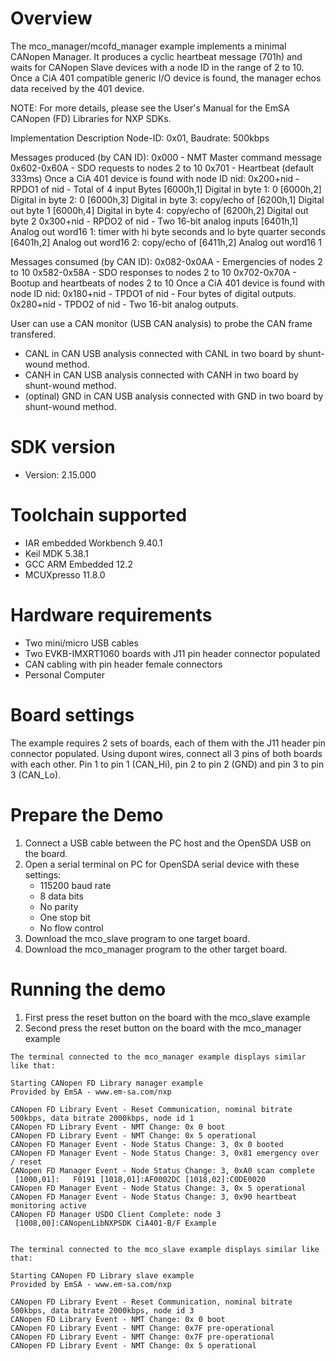 Overview
========
The mco_manager/mcofd_manager example implements a minimal CANopen Manager.
It produces a cyclic heartbeat message (701h) and waits for 
CANopen Slave devices with a node ID in the range of 2 to 10.
Once a CiA 401 compatible generic I/O device is found,
the manager echos data received by the 401 device.

NOTE: For more details, please see the User's Manual for the
EmSA CANopen (FD) Libraries for NXP SDKs.


Implementation Description
Node-ID: 0x01, Baudrate: 500kbps

Messages produced (by CAN ID):
0x000       - NMT Master command message
0x602-0x60A - SDO requests to nodes 2 to 10
0x701       - Heartbeat (default 333ms)
Once a CiA 401 device is found with node ID nid:
0x200+nid   - RPDO1 of nid - Total of 4 input Bytes
    [6000h,1] Digital in byte 1: 0
    [6000h,2] Digital in byte 2: 0
    [6000h,3] Digital in byte 3: copy/echo of [6200h,1] Digital out byte 1
    [6000h,4] Digital in byte 4: copy/echo of [6200h,2] Digital out byte 2
0x300+nid   - RPDO2 of nid - Two 16-bit analog inputs
    [6401h,1] Analog out word16 1: timer with hi byte seconds and lo byte quarter seconds
    [6401h,2] Analog out word16 2: copy/echo of [6411h,2] Analog out word16 1

Messages consumed (by CAN ID):
0x082-0x0AA - Emergencies of nodes 2 to 10
0x582-0x58A - SDO responses to nodes 2 to 10
0x702-0x70A - Bootup and heartbeats of nodes 2 to 10
Once a CiA 401 device is found with node ID nid:
0x180+nid   - TPDO1 of nid - Four bytes of digital outputs. 
0x280+nid   - TPDO2 of nid - Two 16-bit analog outputs.

User can use a CAN monitor (USB CAN analysis) to probe the CAN frame transfered.
- CANL in CAN USB analysis connected with CANL in two board by shunt-wound method.
- CANH in CAN USB analysis connected with CANH in two board by shunt-wound method.
- (optinal) GND in CAN USB analysis connected with GND in two board by shunt-wound method.

SDK version
===========
- Version: 2.15.000

Toolchain supported
===================
- IAR embedded Workbench  9.40.1
- Keil MDK  5.38.1
- GCC ARM Embedded  12.2
- MCUXpresso  11.8.0

Hardware requirements
=====================
- Two mini/micro USB cables
- Two EVKB-IMXRT1060 boards with J11 pin header connector populated
- CAN cabling with pin header female connectors 
- Personal Computer

Board settings
==============
The example requires 2 sets of boards, each of them with the J11 header pin connector populated.
Using dupont wires, connect all 3 pins of both boards with each other.
Pin 1 to pin 1 (CAN_Hi), pin 2 to pin 2 (GND) and pin 3 to pin 3 (CAN_Lo).

Prepare the Demo
================
1. Connect a USB cable between the PC host and the OpenSDA USB on the board.
2. Open a serial terminal on PC for OpenSDA serial device with these settings:
   - 115200 baud rate
   - 8 data bits
   - No parity
   - One stop bit
   - No flow control
3. Download the mco_slave program to one target board.
4. Download the mco_manager program to the other target board.

Running the demo
================
1. First press the reset button on the board with the mco_slave example
2. Second press the reset button on the board with the mco_manager example

~~~~~~~~~~~~~~~~~~~~~
The terminal connected to the mco_manager example displays similar like that:

Starting CANopen FD Library manager example
Provided by EmSA - www.em-sa.com/nxp

CANopen FD Library Event - Reset Communication, nominal bitrate 500kbps, data bitrate 2000kbps, node id 1
CANopen FD Library Event - NMT Change: 0x 0 boot 
CANopen FD Library Event - NMT Change: 0x 5 operational 
CANopen FD Manager Event - Node Status Change: 3, 0x 0 booted 
CANopen FD Manager Event - Node Status Change: 3, 0x81 emergency over / reset 
CANopen FD Manager Event - Node Status Change: 3, 0xA0 scan complete
 [1000,01]:   F0191 [1018,01]:AF0002DC [1018,02]:C0DE0020
CANopen FD Manager Event - Node Status Change: 3, 0x 5 operational 
CANopen FD Manager Event - Node Status Change: 3, 0x90 heartbeat monitoring active 
CANopen FD Manager USDO Client Complete: node 3
 [1008,00]:CANopenLibNXPSDK CiA401-B/F Example
 

The terminal connected to the mco_slave example displays similar like that:

Starting CANopen FD Library slave example
Provided by EmSA - www.em-sa.com/nxp

CANopen FD Library Event - Reset Communication, nominal bitrate 500kbps, data bitrate 2000kbps, node id 3
CANopen FD Library Event - NMT Change: 0x 0 boot
CANopen FD Library Event - NMT Change: 0x7F pre-operational
CANopen FD Library Event - NMT Change: 0x7F pre-operational
CANopen FD Library Event - NMT Change: 0x 5 operational
~~~~~~~~~~~~~~~~~~~~~

